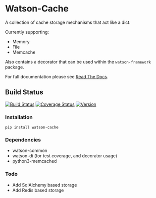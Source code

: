 Watson-Cache
============

A collection of cache storage mechanisms that act like a dict.

Currently supporting:

-   Memory
-   File
-   Memcache

Also contains a decorator that can be used within the `watson-framework`
package.

For full documentation please see [Read The
Docs](http://watson-cache.readthedocs.org/).

Build Status
------------

[![Build
Status](https://img.shields.io/travis/watsonpy/watson-cache.svg?maxAge=2592000)](https://travis-ci.org/watsonpy/watson-cache)
[![Coverage
Status](https://img.shields.io/coveralls/watsonpy/watson-cache.svg?maxAge=2592000)](https://coveralls.io/r/watsonpy/watson-cache)
[![Version](https://img.shields.io/pypi/v/watson-cache.svg?maxAge=2592000)](https://pypi.python.org/pypi/watson-cache/)

### Installation

`pip install watson-cache`

### Dependencies

-   watson-common
-   watson-di (for test coverage, and decorator usage)
-   python3-memcached

### Todo

-   Add SqlAlchemy based storage
-   Add Redis based storage

